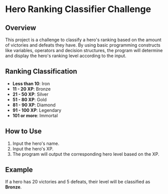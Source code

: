 # Hero Ranking Classifier Challenge

## Overview

This project is a challenge to classify a hero's ranking based on the amount of victories and defeats they have. By using basic programming constructs like variables, operators and decision structures, the program will determine and display the hero's ranking level according to the input.

## Ranking Classification

- **Less than 10**: Iron
- **11 - 20 XP**: Bronze
- **21 - 50 XP**: Silver
- **51 - 80 XP**: Gold
- **81 - 90 XP**: Diamond
- **91 - 100 XP**: Legendary
- **101 or more**: Immortal

## How to Use

1. Input the hero's name.
2. Input the hero's XP.
3. The program will output the corresponding hero level based on the XP.

## Example

If a hero has 20 victories and 5 defeats, their level will be classified as **Bronze**.